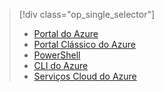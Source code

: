 > [!div class="op_single_selector"]
> * [Portal do Azure](../articles/load-balancer/load-balancer-get-started-internet-portal.md)
> * [Portal Clássico do Azure](../articles/load-balancer/load-balancer-get-started-internet-classic-portal.md)
> * [PowerShell](../articles/load-balancer/load-balancer-get-started-internet-classic-ps.md)
> * [CLI do Azure](../articles/load-balancer/load-balancer-get-started-internet-classic-cli.md)
> * [Serviços Cloud do Azure](../articles/load-balancer/load-balancer-get-started-internet-classic-cloud.md)
